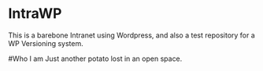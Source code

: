 # IntraWP

This is a barebone Intranet using Wordpress, and also a test repository for a WP Versioning system.

#Who I am
Just another potato lost in an open space.